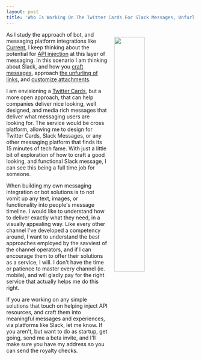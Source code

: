 ```yaml
---
layout: post
title: 'Who Is Working On The Twitter Cards For Slack Messages, Unfurl, and Attachments?'
---
```

<p><img style="padding: 15px;" src="http://kinlane-productions.s3.amazonaws.com/api-evangelist-site/blog/slack-message.png" alt="" width="40%" align="right" /></p>
<p>As I study the approach of bot, and messaging platform integrations like <a href="https://current.com/">Current</a>, I keep thinking about the potential for <a href="http://apievangelist.com/2016/02/23/exploring-my-thoughts-around-api-injection-into-messaging-voice-and-other-online-experiences/">API injection</a> at this layer of messaging. In this scenario I am thinking about Slack, and how you <a href="https://api.slack.com/docs/formatting">craft messages</a>, approach <a href="https://api.slack.com/docs/unfurling">the unfurling of links</a>, and <a href="https://api.slack.com/docs/attachments">customize attachments</a>.</p>
<p>I am envisioning a <a href="https://dev.twitter.com/cards/overview">Twitter Cards</a>, but a more open approach, that can help companies deliver nice looking, well designed, and media rich messages that deliver what messaging users are looking for. The service would be cross platform, allowing me to design for Twitter Cards, Slack Messages, or any other messaging platform that finds its 15 minutes of tech fame. With just a little bit of exploration of how to craft a good looking, and functional Slack message, I can see this being a full time job for someone.</p>
<p>When building my own messaging integration or bot solutions is to not vomit up any text, images, or functionality into people's message timeline. I would like to understand how to deliver exactly what they need, in a visually appealing way. Like every other channel I've developed a competency around, I want to understand the best approaches employed by the savviest of the channel operators, and if I can encourage them to offer their solutions as a service, I will. I don't have the time or patience to master every channel (ie. mobile), and will gladly pay for the right service that actually helps me do this right.</p>
<p>If you are working on any simple solutions that touch on helping inject API resources, and craft them into meaningful messages and experiences, via platforms like Slack, let me know. If you aren't, but want to do as startup, get going, send me a beta invite, and I'll make sure you have my address so you can send the royalty checks.&nbsp;</p>